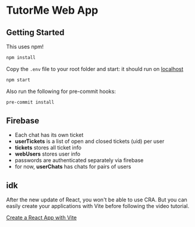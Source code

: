 # TutorMe Web App

## Getting Started

This uses npm!

```sh
npm install
```

Copy the `.env` file to your root folder and start: it should run on [localhost](http://localhost:3000)

```sh
npm start
```

Also run the following for pre-commit hooks:

```sh
pre-commit install
```

## Firebase

- Each chat has its own ticket
- **userTickets** is a list of open and closed tickets (uid) per user
- **tickets** stores all ticket info
- **webUsers** stores user info
- passwords are authenticated separately via firebase
- for now, **userChats** has chats for pairs of users

## idk

After the new update of React, you won't be able to use CRA. But you can easily create your applications with Vite before following the video tutorial.

[Create a React App with Vite](https://github.com/safak/youtube23/tree/react-mini)
